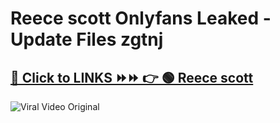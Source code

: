
 # Reece scott Onlyfans Leaked - Update Files zgtnj

## <h2><a href="https://clipsfans.com/Reece_scott&ref=git">🔗 Click to LINKS ⏩⏩ 👉 🟢 Reece scott </a></h2>

<a href="https://clipsfans.com/Reece_scott&ref=git" rel="nofollow" data-target="animated-image.originalLink"><img src="https://i.ibb.co.com/xMMVF88/686577567.gif" alt="Viral Video Original" style="max-width: 100%; display: inline-block;" data-target="animated-image.originalImage"></a>

